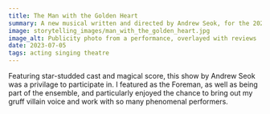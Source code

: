 ```yaml
---
title: The Man with the Golden Heart
summary: A new musical written and directed by Andrew Seok, for the 2023 Toronto Fringe Festival.
image: storytelling_images/man_with_the_golden_heart.jpg
image_alt: Publicity photo from a performance, overlayed with reviews
date: 2023-07-05
tags: acting singing theatre
---
```


Featuring star-studded cast and magical score, this show by Andrew Seok was a privilage to participate in. I featured as the Foreman, as well as being part of the ensemble, and particularly enjoyed the chance to bring out my gruff villain voice and work with so many phenomenal performers.

